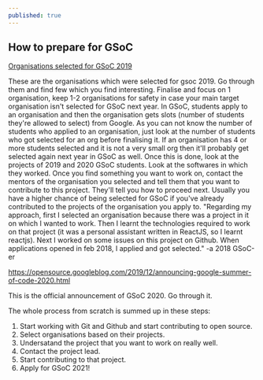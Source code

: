 ```yaml
---
published: true
---
```

## How to prepare for GSoC

[Organisations selected for GSoC 2019](https://summerofcode.withgoogle.com/archive/2019/organizations/) 

These are the organisations which were selected for gsoc 2019. Go through them and find few which you find interesting. Finalise and focus on 1 organisation, keep 1-2 organisations for safety in case your main target organisation isn't selected for GSoC next year.
In GSoC, students apply to an organisation and then the organisation gets slots (number of students they're allowed to select) from Google. As you can not know the number of students who applied to an organisation, just look at the number of students who got selected for an org before finalising it. If an organisation has 4 or more students selected and it is not a very small org then it'll probably get selected again next year in GSoC as well.
Once this is done, look at the projects of 2019 and 2020 GSoC students. Look at the softwares in which they worked. Once you find something you want to work on, contact the mentors of the organisation you selected and tell them that you want to contribute to this project. They'll tell you how to proceed next.
Usually you have a higher chance of being selected for GSoC if you've already contributed to the projects of the organisation you apply to.
"Regarding my approach, first I selected an organisation because there was a project in it on which I wanted to work. Then I learnt the technologies required to work on that project (it was a personal assistant written in ReactJS, so I learnt reactjs). Next I worked on some issues on this project on Github. When applications opened in feb 2018, I applied and got selected."
                -a 2018 GSoC-er
              

https://opensource.googleblog.com/2019/12/announcing-google-summer-of-code-2020.html

This is the official announcement of GSoC 2020. Go through it.


The whole process from scratch is summed up in these steps:
1. Start working with Git and Github and start contributing to open source.
2. Select organisations based on their projects.
3. Undersatand the project that you want to work on really well.
4. Contact the project lead.
5. Start contributing to that project.
6. Apply for GSoC 2021!
